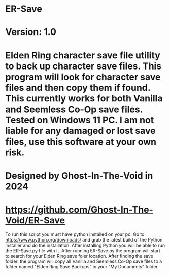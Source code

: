 # ER-Save
# Version: 1.0
# Elden Ring character save file utility to back up character save files. This program will look for character save files and then copy them if found. This currently works for both Vanilla and Seemless Co-Op save files. Tested on Windows 11 PC. I am not liable for any damaged or lost save files, use this software at your own risk.
# Designed by Ghost-In-The-Void in 2024
# https://github.com/Ghost-In-The-Void/ER-Save
To run this script you must have python installed on your pc. Go to https://www.python.org/downloads/ and grab the latest build of the Python installer and do the installation. After installing Python you will be able to run the ER-Save.py file with it. After running ER-Save.py the program will start to search for your Elden Ring save foler location. After finding the save folder. the program will copy all Vanilla and Seemless Co-Op save files to a folder named "Elden Ring Save Backups" in your "My Documents" folder.
